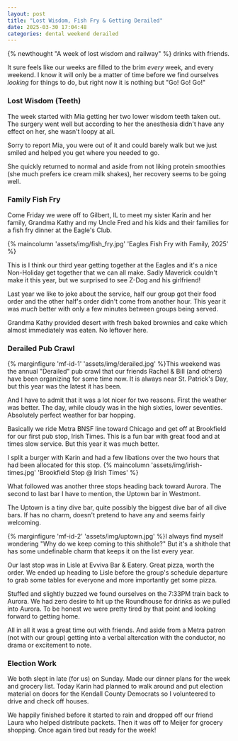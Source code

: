 ```yaml
---
layout: post
title: "Lost Wisdom, Fish Fry & Getting Derailed"
date: 2025-03-30 17:04:48
categories: dental weekend derailed
---
```


{% newthought "A week of lost wisdom and railway" %} drinks with friends.<!--more-->

It sure feels like our weeks are filled to the brim *every* week, and every weekend. I know it will only be a matter of time before we find ourselves *looking* for things to do, but right now it is nothing but "Go! Go! Go!"

### Lost Wisdom (Teeth)
The week started with Mia getting her two lower wisdom teeth taken out. The surgery went well but according to her the anesthesia didn't have any effect on her, she wasn't loopy at all.

Sorry to report Mia, you were out of it and could barely walk but we just smiled and helped you get where you needed to go. 

She quickly returned to normal and aside from not liking protein smoothies (she much prefers ice cream milk shakes), her recovery seems to be going well.

### Family Fish Fry
Come Friday we were off to Gilbert, IL to meet my sister Karin and her family, Grandma Kathy and my Uncle Fred and his kids and their families for a fish fry dinner at the Eagle's Club.

{% maincolumn 'assets/img/fish_fry.jpg' 'Eagles Fish Fry with Family, 2025' %}

This is I think our third year getting together at the Eagles and it's a nice Non-Holiday get together that we can all make. Sadly Maverick couldn't make it this year, but we surprised to see Z-Dog and his girlfriend!

Last year we like to joke about the service, half our group got their food order and the other half's order didn't come from another hour. This year it was *much* better with only a few minutes between groups being served.

Grandma Kathy provided desert with fresh baked brownies and cake which almost immediately was eaten. No leftover here.

### Derailed Pub Crawl
{% marginfigure 'mf-id-1' 'assets/img/derailed.jpg' %}This weekend was the annual "Derailed" pub crawl that our friends Rachel & Bill (and others) have been organizing for some time now. It is always near St. Patrick's Day, but this year was the latest it has been.

And I have to admit that it was a lot nicer for two reasons. First the weather was better. The day, while cloudy was in the high sixties, lower seventies. Absolutely perfect weather for bar hopping.

Basically we ride Metra BNSF line toward Chicago and get off at Brookfield for our first pub stop, Irish Times. This is a fun bar with great food and at times slow service. But this year it was much better.

I split a burger with Karin and had a few libations over the two hours that had been allocated for this stop.
{% maincolumn 'assets/img/irish-times.jpg' 'Brookfield Stop @ Irish Times' %}

What followed was another three stops heading back toward Aurora. The second to last bar I have to mention, the Uptown bar in Westmont.

The Uptown is a tiny dive bar, quite possibly the biggest dive bar of all dive bars. If has no charm, doesn't pretend to have any and seems fairly welcoming.

{% marginfigure 'mf-id-2' 'assets/img/uptown.jpg' %}I always find myself wondering "Why do we keep coming to this shithole?" But it's a shithole that has some undefinable charm that keeps it on the list every year.

Our last stop was in Lisle at Evviva Bar & Eatery. Great pizza, worth the order. We ended up heading to Lisle before the group's schedule departure to grab some tables for everyone and more importantly get some pizza.

Stuffed and slightly buzzed we found ourselves on the 7:33PM train back to Aurora. We had zero desire to hit up the Roundhouse for drinks as we pulled into Aurora. To be honest we were pretty tired by that point and looking forward to getting home.

All in all it was a great time out with friends. And aside from a Metra patron (not with our group) getting into a verbal altercation with the conductor, no drama or excitement to note.

### Election Work
We both slept in late (for us) on Sunday. Made our dinner plans for the week and grocery list. Today Karin had planned to walk around and put election material on doors for the Kendall County Democrats so I volunteered to drive and check off houses.

We happily finished before it started to rain and dropped off our friend Laura who helped distribute packets. Then it was off to Meijer for grocery shopping. Once again tired but ready for the week!
